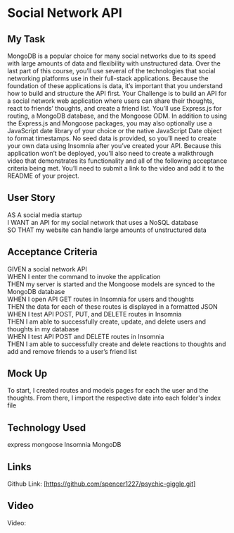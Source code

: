 # Social Network API

## My Task
MongoDB is a popular choice for many social networks due to its speed with large amounts of data and flexibility with unstructured data. Over the last part of this course, you’ll use several of the technologies that social networking platforms use in their full-stack applications. Because the foundation of these applications is data, it’s important that you understand how to build and structure the API first.
Your Challenge is to build an API for a social network web application where users can share their thoughts, react to friends’ thoughts, and create a friend list. You’ll use Express.js for routing, a MongoDB database, and the Mongoose ODM. In addition to using the Express.js and Mongoose packages, you may also optionally use a JavaScript date library of your choice or the native JavaScript Date object to format timestamps.
No seed data is provided, so you’ll need to create your own data using Insomnia after you’ve created your API.
Because this application won’t be deployed, you’ll also need to create a walkthrough video that demonstrates its functionality and all of the following acceptance criteria being met. You’ll need to submit a link to the video and add it to the README of your project.

## User Story
AS A social media startup
<br>
I WANT an API for my social network that uses a NoSQL database
<br>
SO THAT my website can handle large amounts of unstructured data

## Acceptance Criteria
GIVEN a social network API
<br>
WHEN I enter the command to invoke the application
<br>
THEN my server is started and the Mongoose models are synced to the MongoDB database
<br>
WHEN I open API GET routes in Insomnia for users and thoughts
<br>
THEN the data for each of these routes is displayed in a formatted JSON
<br>
WHEN I test API POST, PUT, and DELETE routes in Insomnia
<br>
THEN I am able to successfully create, update, and delete users and thoughts in my database
<br>
WHEN I test API POST and DELETE routes in Insomnia
<br>
THEN I am able to successfully create and delete reactions to thoughts and add and remove friends to a user’s friend list

## Mock Up
To start, I created routes and models pages for each the user and the thoughts. From there, I import the respective date into each folder's index file

## Technology Used
express
mongoose
Insomnia
MongoDB

## Links 
Github Link: [https://github.com/spencer1227/psychic-giggle.git]

## Video 
Video: 



